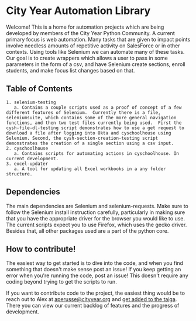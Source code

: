 # City Year Automation Library

Welcome!  This is a home for automation projects which are being developed by members of the City Year Python Community. A current primary focus is web automation.  Many tasks that are given to impact points involve needless amounts of repetitive activity on SalesForce or in other contexts.  Using tools like Selenium we can automate many of these tasks.  Our goal is to create wrappers which allows a user to pass in some parameters in the form of a csv, and have Selenium create sections, enroll students, and make focus list changes based on that. 

## Table of Contents
    
    1. selenium-testing
       a. Contains a couple scripts used as a proof of concept of a few different features of Selenium.  Currently there is a file, seleniumsuite, which contains some of the more general navigation functions, and then two test files currently being used.  First the cysh-file-dl-testing script demonstrates how to use a get request to download a file after logging into Okta and cyschoolhouse using Selenium. Second, the cysh-section-creation-testing script demonstrates the creation of a single section using a csv input.
    2. cyschoolhouse
       a. Contains scripts for automating actions in cyschoolhouse. In current development.
    3. excel-updater
       a. A tool for updating all Excel workbooks in a any folder structure. 

## Dependencies

The main dependencies are Selenium and selenium-requests.  Make sure to follow the Selenium install instruction carefully, particularly in making sure that you have the appropriate driver for the browser you would like to use. The current scripts expect you to use Firefox, which uses the gecko driver. Besides that, all other packages used are a part of the python core. 

## How to contribute!

The easiest way to get started is to dive into the code, and when you find something that doesn't make sense post an issue!  If you keep getting an error when you're running the code, post an issue!  This doesn't require any coding beyond trying to get the scripts to run.  

If you want to contribute code to the project, the easiest thing would be to reach out to Alex at aperusse@cityyear.org and [get added to the taiga](https://tree.taiga.io/project/mrklees-cy-web-automation-library/). There you can view our current backlog of features and the progress of development. 
